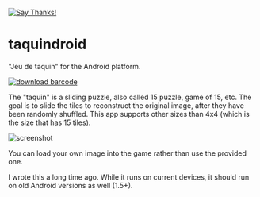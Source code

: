 [![Say Thanks!](https://img.shields.io/badge/Say%20Thanks-!-1EAEDB.svg)](https://saythanks.io/to/remram44)

# taquindroid

"Jeu de taquin" for the Android platform.

[![download barcode](https://cloud.githubusercontent.com/assets/426784/16606772/a57cd9da-4308-11e6-9f14-b7dbe63cdc13.png)](https://git.io/vKIWE)

The "taquin" is a sliding puzzle, also called 15 puzzle, game of 15, etc. The goal is to slide the tiles to reconstruct the original image, after they have been randomly shuffled. This app supports other sizes than 4x4 (which is the size that has 15 tiles).

![screenshot](https://cloud.githubusercontent.com/assets/426784/14698647/dcf86e96-075e-11e6-9e79-f36b97a9ccee.jpg)

You can load your own image into the game rather than use the provided one.

I wrote this a long time ago. While it runs on current devices, it should run on old Android versions as well (1.5+).
